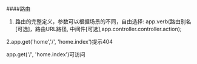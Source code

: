 ####路由


1. 路由的完整定义，参数可以根据场景的不同，自由选择:
app.verb(路由别名[可选]，路由URL路径, 中间件[可选],app.controller.controller.action);

2.app.get('home','/', 'home.index')提示404

app.get('/', 'home.index')可访问


